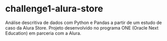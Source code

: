 # challenge1-alura-store
Análise descritiva de dados com Python e Pandas a partir de um estudo de caso da Alura Store. Projeto desenvolvido no programa ONE (Oracle Next Education) em parceria com a Alura.
